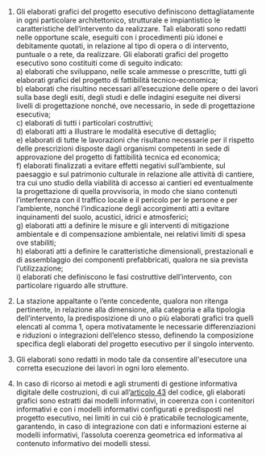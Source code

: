 1. Gli elaborati grafici del progetto esecutivo definiscono dettagliatamente in ogni particolare architettonico, strutturale e impiantistico le caratteristiche dell’intervento da realizzare. Tali elaborati sono redatti nelle opportune scale, eseguiti con i procedimenti più idonei e debitamente quotati, in relazione al tipo di opera o di intervento, puntuale o a rete, da realizzare. Gli elaborati grafici del progetto esecutivo sono costituiti come di seguito indicato:<br>a) elaborati che sviluppano, nelle scale ammesse o prescritte, tutti gli elaborati grafici del progetto di fattibilità tecnico-economica;<br>b) elaborati che risultino necessari all’esecuzione delle opere o dei lavori sulla base degli esiti, degli studi e delle indagini eseguite nei diversi livelli di progettazione nonché, ove necessario, in sede di progettazione esecutiva;<br>c) elaborati di tutti i particolari costruttivi;<br>d) elaborati atti a illustrare le modalità esecutive di dettaglio;<br>e) elaborati di tutte le lavorazioni che risultano necessarie per il rispetto delle prescrizioni disposte dagli organismi competenti in sede di approvazione del progetto di fattibilità tecnica ed economica;<br>f) elaborati finalizzati a evitare effetti negativi sull’ambiente, sul paesaggio e sul patrimonio culturale in relazione alle attività di cantiere, tra cui uno studio della viabilità di accesso ai cantieri ed eventualmente la progettazione di quella provvisoria, in modo che siano contenuti l’interferenza con il traffico locale e il pericolo per le persone e per l’ambiente, nonché l’indicazione degli accorgimenti atti a evitare inquinamenti del suolo, acustici, idrici e atmosferici;<br>g) elaborati atti a definire le misure e gli interventi di mitigazione ambientale e di compensazione ambientale, nei relativi limiti di spesa ove stabiliti;<br>h) elaborati atti a definire le caratteristiche dimensionali, prestazionali e di assemblaggio dei componenti prefabbricati, qualora ne sia prevista l’utilizzazione;<br>i) elaborati che definiscono le fasi costruttive dell’intervento, con particolare riguardo alle strutture.

2. La stazione appaltante o l’ente concedente, qualora non ritenga pertinente, in relazione alla dimensione, alla categoria e alla tipologia dell’intervento, la predisposizione di uno o più elaborati grafici tra quelli elencati al comma 1, opera motivatamente le necessarie differenziazioni e riduzioni o integrazioni dell’elenco stesso, definendo la composizione specifica degli elaborati del progetto esecutivo per il singolo intervento.

3. Gli elaborati sono redatti in modo tale da consentire all'esecutore una corretta esecuzione dei lavori in ogni loro elemento.

4. In caso di ricorso ai metodi e agli strumenti di gestione informativa digitale delle costruzioni, di cui all’[articolo 43](/index.html?article=articolo-43&version=2) del codice, gli elaborati grafici sono estratti dai modelli informativi, in coerenza con i contenitori informativi e con i modelli informativi configurati e predisposti nel progetto esecutivo, nei limiti in cui ciò è praticabile tecnologicamente, garantendo, in caso di integrazione con dati e informazioni esterne ai modelli informativi, l’assoluta coerenza geometrica ed informativa al contenuto informativo dei modelli stessi.
